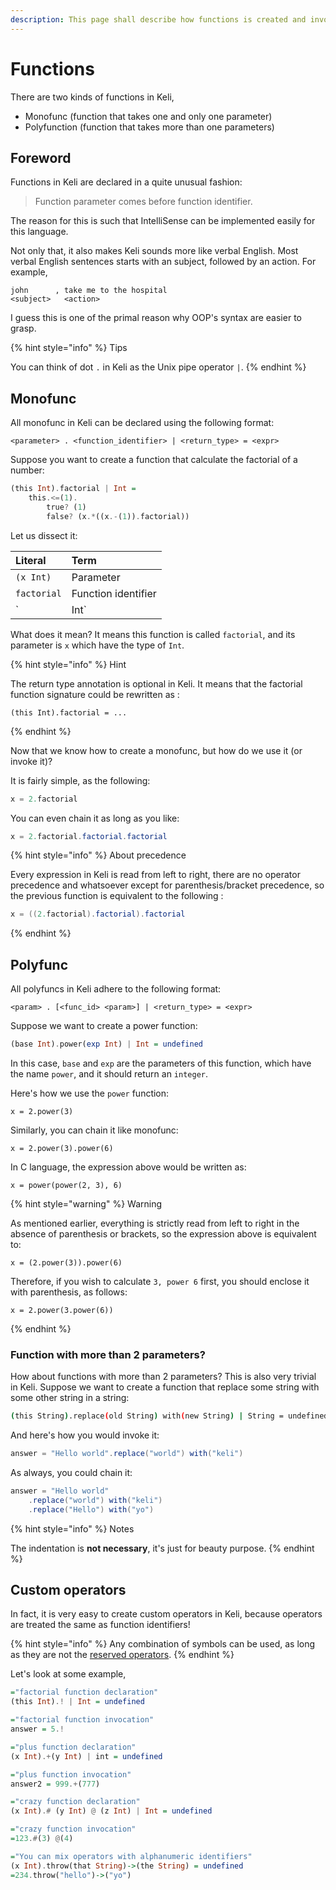 ```yaml
---
description: This page shall describe how functions is created and invoked in Keli.
---
```


# Functions

There are two kinds of functions in Keli, 

* Monofunc \(function that takes one and only one parameter\)
* Polyfunction \(function that takes more than one parameters\)

## Foreword

Functions in Keli are declared in a quite unusual fashion:

> Function parameter comes before function identifier.

The reason for this is such that IntelliSense can be implemented easily for this language. 

Not only that, it also makes Keli sounds more like verbal English. Most verbal English sentences starts with an subject, followed by an action. For example,

```text
john      , take me to the hospital
<subject>   <action>
```

I guess this is one of the primal reason why OOP's syntax are easier to grasp.

{% hint style="info" %}
Tips

You can think of dot `.` in Keli as the Unix pipe operator `|`.
{% endhint %}

## Monofunc 

All monofunc in Keli can be declared using the following format:

```text
<parameter> . <function_identifier> | <return_type> = <expr>
```

Suppose you want to create a function that calculate the factorial of a number:

```haskell
(this Int).factorial | Int = 
    this.<=(1).
        true? (1)
        false? (x.*((x.-(1)).factorial))
```

Let us dissect it:

| Literal | Term |
| :--- | :--- |
| `(x Int)` | Parameter |
| `factorial` | Function identifier |
| `| Int` | Return type |

What does it mean? It means this function is called `factorial`, and its parameter is `x` which have the type of `Int`. 

{% hint style="info" %}
Hint

The return type annotation is optional in Keli. It means that the factorial function signature could be rewritten as :

```text
(this Int).factorial = ...
```
{% endhint %}

Now that we know how to create a monofunc, but how do we use it \(or invoke it\)? 

It is fairly simple, as the following:

```java
x = 2.factorial
```

You can even chain it as long as you like:

```java
x = 2.factorial.factorial.factorial
```

{% hint style="info" %}
About precedence

Every expression in Keli is read from left to right, there are no operator precedence and whatsoever except for parenthesis/bracket precedence,  so the previous function is equivalent to the following :

```java
x = ((2.factorial).factorial).factorial
```
{% endhint %}

## Polyfunc

All polyfuncs in Keli adhere to the following format:

```text
<param> . [<func_id> <param>] | <return_type> = <expr> 
```

Suppose we want to create a power function:

```haskell
(base Int).power(exp Int) | Int = undefined
```

In this case, `base` and `exp` are the parameters of this function, which have the name `power`, and it should return an `integer`. 

Here's how we use the `power` function:

```text
x = 2.power(3)
```

Similarly, you can chain it like monofunc:

```text
x = 2.power(3).power(6)
```

In C language, the expression above would be written as:

```text
x = power(power(2, 3), 6)
```

{% hint style="warning" %}
Warning

As mentioned earlier, everything is strictly read from left to right in the absence of parenthesis or brackets, so the expression above is equivalent to:

```text
x = (2.power(3)).power(6)
```

Therefore, if you wish to calculate `3, power 6` first, you should enclose it with parenthesis, as follows:

```text
x = 2.power(3.power(6))
```
{% endhint %}

### Function with more than 2 parameters?

How about functions with more than 2 parameters? This is also very trivial in Keli. Suppose we want to create a function that replace some string with some other string in a string:

```bash
(this String).replace(old String) with(new String) | String = undefined
```

And here's how you would invoke it:

```java
answer = "Hello world".replace("world") with("keli")
```

As always, you could chain it:

```java
answer = "Hello world"
    .replace("world") with("keli")
    .replace("Hello") with("yo")
```

{% hint style="info" %}
Notes

The indentation is **not necessary**, it's just for beauty purpose. 
{% endhint %}

## Custom operators

In fact, it is very easy to create custom operators in Keli, because operators are treated the same as function identifiers! 

{% hint style="info" %}
Any combination of symbols can be used, as long as they are not the [reserved operators](../syntax.md#reserved-operator).
{% endhint %}



Let's look at some example,

```haskell
="factorial function declaration"
(this Int).! | Int = undefined

="factorial function invocation"
answer = 5.!

="plus function declaration"
(x Int).+(y Int) | int = undefined

="plus function invocation"
answer2 = 999.+(777)

="crazy function declaration"
(x Int).# (y Int) @ (z Int) | Int = undefined

="crazy function invocation"
=123.#(3) @(4)

="You can mix operators with alphanumeric identifiers"
(x Int).throw(that String)->(the String) = undefined
=234.throw("hello")->("yo")
```



